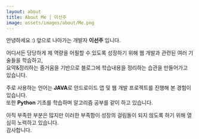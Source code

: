```yaml
---
layout: about
title: About Me | 이선주
image: assets/images/about/Me.png
---
```

안녕하세요 :)
앞으로 나아가는 개발자 <b>이선주</b> 입니다.

어디서든 당당하게 제 역량을 어필할 수 있도록 성장하기 위해 
웹 개발과 관련된 여러 기술들을 학습하고,<br/>
요약&정리하는 즐거움을 기반으로 블로그에 학습내용을 정리하는 습관을 만들어가고 있습니다.

주로 사용하는 언어는 <b>JAVA</b>로 안드로이드 앱 및 웹 개발 프로젝트를 진행해 본 경험이 있습니다.
<br/>또한 <b>Python</b> 기초를 학습하며 알고리즘 공부를 같이 하고 있습니다.

아직 부족한 부분은 많지만 이러한 부족함이 성장의 걸림돌이 되지 않도록 하기 위해 열심히 노력하고 있습니다.
<br/>감사합니다.
